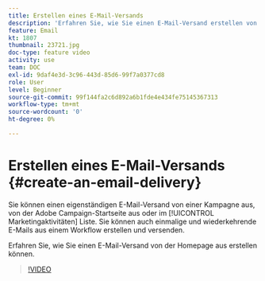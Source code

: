 ```yaml
---
title: Erstellen eines E-Mail-Versands
description: 'Erfahren Sie, wie Sie einen E-Mail-Versand erstellen von der Homepage aus. '
feature: Email
kt: 1807
thumbnail: 23721.jpg
doc-type: feature video
activity: use
team: DOC
exl-id: 9daf4e3d-3c96-443d-85d6-99f7a0377cd8
role: User
level: Beginner
source-git-commit: 99f144fa2c6d892a6b1fde4e434fe75145367313
workflow-type: tm+mt
source-wordcount: '0'
ht-degree: 0%

---
```


# Erstellen eines E-Mail-Versands {#create-an-email-delivery}

Sie können einen eigenständigen E-Mail-Versand von einer Kampagne aus, von der Adobe Campaign-Startseite aus oder im [!UICONTROL Marketingaktivitäten] Liste. Sie können auch einmalige und wiederkehrende E-Mails aus einem Workflow erstellen und versenden.

Erfahren Sie, wie Sie einen E-Mail-Versand von der Homepage aus erstellen können.

>[!VIDEO](https://video.tv.adobe.com/v/23721?quality=12)
